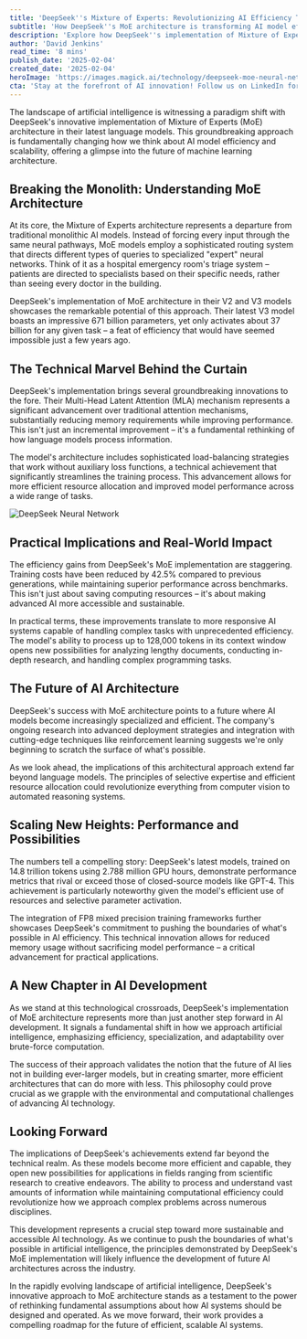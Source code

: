 ```yaml
---
title: 'DeepSeek''s Mixture of Experts: Revolutionizing AI Efficiency Through Specialized Neural Networks'
subtitle: 'How DeepSeek''s MoE architecture is transforming AI model efficiency'
description: 'Explore how DeepSeek''s implementation of Mixture of Experts (MoE) architecture is fundamentally changing AI model efficiency and scalability, paving the way for the future of advanced machine learning systems.'
author: 'David Jenkins'
read_time: '8 mins'
publish_date: '2025-02-04'
created_date: '2025-02-04'
heroImage: 'https://images.magick.ai/technology/deepseek-moe-neural-networks.jpg'
cta: 'Stay at the forefront of AI innovation! Follow us on LinkedIn for more cutting-edge insights into transformative technologies like DeepSeek''s MoE architecture.'
---
```


The landscape of artificial intelligence is witnessing a paradigm shift with DeepSeek's innovative implementation of Mixture of Experts (MoE) architecture in their latest language models. This groundbreaking approach is fundamentally changing how we think about AI model efficiency and scalability, offering a glimpse into the future of machine learning architecture.

## Breaking the Monolith: Understanding MoE Architecture

At its core, the Mixture of Experts architecture represents a departure from traditional monolithic AI models. Instead of forcing every input through the same neural pathways, MoE models employ a sophisticated routing system that directs different types of queries to specialized "expert" neural networks. Think of it as a hospital emergency room's triage system – patients are directed to specialists based on their specific needs, rather than seeing every doctor in the building.

DeepSeek's implementation of MoE architecture in their V2 and V3 models showcases the remarkable potential of this approach. Their latest V3 model boasts an impressive 671 billion parameters, yet only activates about 37 billion for any given task – a feat of efficiency that would have seemed impossible just a few years ago.

## The Technical Marvel Behind the Curtain

DeepSeek's implementation brings several groundbreaking innovations to the fore. Their Multi-Head Latent Attention (MLA) mechanism represents a significant advancement over traditional attention mechanisms, substantially reducing memory requirements while improving performance. This isn't just an incremental improvement – it's a fundamental rethinking of how language models process information.

The model's architecture includes sophisticated load-balancing strategies that work without auxiliary loss functions, a technical achievement that significantly streamlines the training process. This advancement allows for more efficient resource allocation and improved model performance across a wide range of tasks.

![DeepSeek Neural Network](https://i.magick.ai/PIXE/1738406181100_magick_img.webp)

## Practical Implications and Real-World Impact

The efficiency gains from DeepSeek's MoE implementation are staggering. Training costs have been reduced by 42.5% compared to previous generations, while maintaining superior performance across benchmarks. This isn't just about saving computing resources – it's about making advanced AI more accessible and sustainable.

In practical terms, these improvements translate to more responsive AI systems capable of handling complex tasks with unprecedented efficiency. The model's ability to process up to 128,000 tokens in its context window opens new possibilities for analyzing lengthy documents, conducting in-depth research, and handling complex programming tasks.

## The Future of AI Architecture

DeepSeek's success with MoE architecture points to a future where AI models become increasingly specialized and efficient. The company's ongoing research into advanced deployment strategies and integration with cutting-edge techniques like reinforcement learning suggests we're only beginning to scratch the surface of what's possible.

As we look ahead, the implications of this architectural approach extend far beyond language models. The principles of selective expertise and efficient resource allocation could revolutionize everything from computer vision to automated reasoning systems.

## Scaling New Heights: Performance and Possibilities

The numbers tell a compelling story: DeepSeek's latest models, trained on 14.8 trillion tokens using 2.788 million GPU hours, demonstrate performance metrics that rival or exceed those of closed-source models like GPT-4. This achievement is particularly noteworthy given the model's efficient use of resources and selective parameter activation.

The integration of FP8 mixed precision training frameworks further showcases DeepSeek's commitment to pushing the boundaries of what's possible in AI efficiency. This technical innovation allows for reduced memory usage without sacrificing model performance – a critical advancement for practical applications.

## A New Chapter in AI Development

As we stand at this technological crossroads, DeepSeek's implementation of MoE architecture represents more than just another step forward in AI development. It signals a fundamental shift in how we approach artificial intelligence, emphasizing efficiency, specialization, and adaptability over brute-force computation.

The success of their approach validates the notion that the future of AI lies not in building ever-larger models, but in creating smarter, more efficient architectures that can do more with less. This philosophy could prove crucial as we grapple with the environmental and computational challenges of advancing AI technology.

## Looking Forward

The implications of DeepSeek's achievements extend far beyond the technical realm. As these models become more efficient and capable, they open new possibilities for applications in fields ranging from scientific research to creative endeavors. The ability to process and understand vast amounts of information while maintaining computational efficiency could revolutionize how we approach complex problems across numerous disciplines.

This development represents a crucial step toward more sustainable and accessible AI technology. As we continue to push the boundaries of what's possible in artificial intelligence, the principles demonstrated by DeepSeek's MoE implementation will likely influence the development of future AI architectures across the industry.

In the rapidly evolving landscape of artificial intelligence, DeepSeek's innovative approach to MoE architecture stands as a testament to the power of rethinking fundamental assumptions about how AI systems should be designed and operated. As we move forward, their work provides a compelling roadmap for the future of efficient, scalable AI systems.